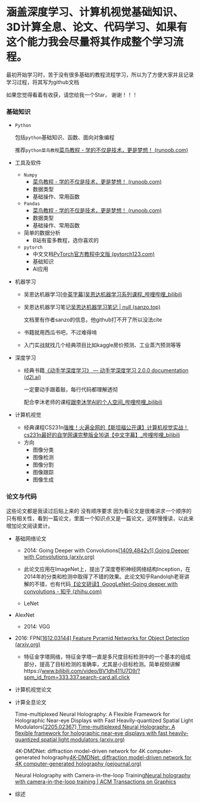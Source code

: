 # 涵盖深度学习、计算机视觉基础知识、3D计算全息、论文、代码学习、如果有这个能力我会尽量将其作成整个学习流程。
最初开始学习时，苦于没有很多基础的教程流程学习，所以为了方便大家并且记录学习过程，将其写为github文档

如果您觉得看着有收获，请您给我一个Star， 谢谢！！！

### 基础知识

- `Python`

  包括`python`基础知识、函数、面向对象编程

  推荐`python菜鸟教程`[菜鸟教程 - 学的不仅是技术，更是梦想！ (runoob.com)](https://www.runoob.com/)

- 工具及软件

  - `Numpy`
    - [菜鸟教程 - 学的不仅是技术，更是梦想！ (runoob.com)](https://www.runoob.com/)
    - 数据类型
    - 基础操作、常用函数
  - `Pandas`
    - [菜鸟教程 - 学的不仅是技术，更是梦想！ (runoob.com)](https://www.runoob.com/)
    - 数据类型
    - 基础操作、常用函数
  - 简单的数据分析
    - B站有蛮多教程，选你喜欢的
  - `pytorch`
    - 中文文档[PyTorch官方教程中文版 (pytorch123.com)](https://pytorch123.com/)
    - 基础知识
    - AI应用

- 机器学习

  - 吴恩达机器学习[[中英字幕\]吴恩达机器学习系列课程_哔哩哔哩_bilibili](https://www.bilibili.com/video/BV164411b7dx/?spm_id_from=333.337.search-card.all.click)

  - 吴恩达机器学习笔记[吴恩达机器学习笔记 | null (sanzo.top)](https://sanzo.top/Default/ml-AndrewNg/)

    文档里有作者sanzo的信息，他github打不开了所以没法cite

  - 书籍就用西瓜书吧，不过难得啃

  - 入门实战就找几个经典项目比如kaggle房价预测、工业蒸汽预测等等

- 深度学习

  - 经典书籍[《动手学深度学习》 — 动手学深度学习 2.0.0 documentation (d2l.ai)](http://zh-v2.d2l.ai/index.html)

    一定要动手跟着敲，每行代码都理解透彻

    配合李沐老师的课程[跟李沐学AI的个人空间_哔哩哔哩_bilibili](https://space.bilibili.com/1567748478/channel/seriesdetail?sid=358497)

- 计算机视觉

  - 经典课程CS231n[强推！火遍全网的【斯坦福公开课】计算机视觉实战！cs231n最好的自学网课完整版全16讲【中文字幕】_哔哩哔哩_bilibili](https://www.bilibili.com/video/BV1i14y1w7GJ/?spm_id_from=333.337.search-card.all.click&vd_source=208645f0286620467bdaf247e63c7958)
  - 方向
    - 图像分类
    - 图像检测
    - 图像分割
    - 图像跟踪
    - 图像生成

### 论文与代码

这些论文都是我读过后贴上来的 没有顺序要求 因为看论文是很难讲求一个顺序的 只有相关性，看到一篇论文，里面一个知识点又是一篇论文，这样慢慢读，以此来增加论文阅读累计。

- 基础网络论文

  - 2014: Going Deeper with Convolutions[[1409.4842v1\] Going Deeper with Convolutions (arxiv.org)](https://arxiv.org/abs/1409.4842v1)
  - 此论文应用在ImageNet上，提出了深度卷积神经网络结构Inception，在2014年的分类和检测中取得了不错的效果。此论文知乎Randolqh老哥讲解的不错，也有代码[【论文研读】GoogLeNet-Going deeper with convolutions - 知乎 (zhihu.com)](https://zhuanlan.zhihu.com/p/482776152)
  

  - LeNet
- AlexNet
  - 2014: VGG
- 2016: FPN[[1612.03144\] Feature Pyramid Networks for Object Detection (arxiv.org)](https://arxiv.org/abs/1612.03144)
    - 特征金字塔网络，特征金字塔一直是多尺度目标检测中的一个基本的组成部分，提高了目标检测的准确率，尤其是小目标检测。简单视频讲解https://www.bilibili.com/video/BV1dh411U7D9/?spm_id_from=333.337.search-card.all.click

- 计算机视觉论文

  

- 计算全息论文

  Time-multiplexed Neural Holography: A Flexible Framework for Holographic Near-eye Displays with Fast Heavily-quantized Spatial Light Modulators[[2205.02367\] Time-multiplexed Neural Holography: A flexible framework for holographic near-eye displays with fast heavily-quantized spatial light modulators (arxiv.org)](https://arxiv.org/abs/2205.02367)

  4K-DMDNet: diffraction model-driven network for 4K computer-generated holography[4K-DMDNet: diffraction model-driven network for 4K computer-generated holography (oejournal.org)](https://www.oejournal.org/article/doi/10.29026/oea.2023.220135?viewType=HTML)

  Neural Holography with Camera-in-the-loop Training[Neural holography with camera-in-the-loop training | ACM Transactions on Graphics](https://dl.acm.org/doi/10.1145/3414685.3417802)

- 综述
